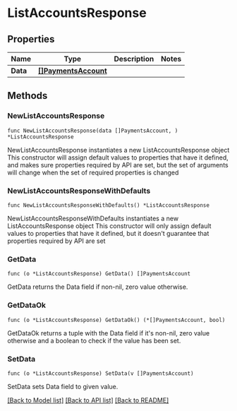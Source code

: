 # ListAccountsResponse

## Properties

Name | Type | Description | Notes
------------ | ------------- | ------------- | -------------
**Data** | [**[]PaymentsAccount**](PaymentsAccount.md) |  | 

## Methods

### NewListAccountsResponse

`func NewListAccountsResponse(data []PaymentsAccount, ) *ListAccountsResponse`

NewListAccountsResponse instantiates a new ListAccountsResponse object
This constructor will assign default values to properties that have it defined,
and makes sure properties required by API are set, but the set of arguments
will change when the set of required properties is changed

### NewListAccountsResponseWithDefaults

`func NewListAccountsResponseWithDefaults() *ListAccountsResponse`

NewListAccountsResponseWithDefaults instantiates a new ListAccountsResponse object
This constructor will only assign default values to properties that have it defined,
but it doesn't guarantee that properties required by API are set

### GetData

`func (o *ListAccountsResponse) GetData() []PaymentsAccount`

GetData returns the Data field if non-nil, zero value otherwise.

### GetDataOk

`func (o *ListAccountsResponse) GetDataOk() (*[]PaymentsAccount, bool)`

GetDataOk returns a tuple with the Data field if it's non-nil, zero value otherwise
and a boolean to check if the value has been set.

### SetData

`func (o *ListAccountsResponse) SetData(v []PaymentsAccount)`

SetData sets Data field to given value.



[[Back to Model list]](../README.md#documentation-for-models) [[Back to API list]](../README.md#documentation-for-api-endpoints) [[Back to README]](../README.md)


